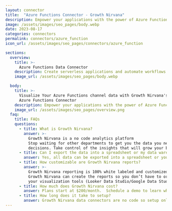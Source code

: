 ```yaml
---
layout: connector
title:  "Azure Functions Connector - Growth Nirvana"
description: Empower your applications with the power of Azure Functions. Build serverless architectures, automate workflows, and integrate with various services. Unlock scalability, flexibility, and productivity with Azure Functions.
image: /assets/images/seo_pages/body.webp
date: 2023-08-17
categories: connectors
permalink: connectors/azure_function
icon_url: /assets/images/seo_pages/connectors/azure_function

sections:
  overview:
    title: >-
      Azure Functions Data Connector
    description: Create serverless applications and automate workflows with Azure Functions. Execute your code on-demand, trigger functions based on events, and scale seamlessly. Simplify development and deployment, and focus on building the future of your applications.
    image_url: /assets/images/seo_pages/body.webp

  body:
    title: >-
      Visualize Your Azure Functions channel data with Growth Nirvana's
      Azure Functions Connector
    description: Empower your applications with the power of Azure Functions. Build serverless architectures, automate workflows, and integrate with various services. Unlock scalability, flexibility, and productivity with Azure Functions.
    image_url: /assets/images/seo_pages/overview.png
  faq:
    title: FAQs
    questions:
      - title: What is Growth Nirvana?
        answer: >-
          Growth Nirvana is a no code analytics platform 
          Stop waiting for other departments to get you the data you need to make critical business 
          decisions. Take control of the insights that will grow your business.
      - title: Can I export the data into a spreadsheet or my data warehouse?
        answer: Yes, all data can be exported into a spreadsheet or your data warehouse (Google BigQuery, AWS, Snowflake, Azure, etc)
      - title: How customizable are Growth Nirvana reports?
        answer: >-
          Growth Nirvana reporting is 100% white labeled and customized to your specifications.
          Growth Nirvana can create the reports so you don’t have to or you can connect
          your visualization tools (Looker Data Studio/Google Data Studio, Tableau, PowerBI, etc) to Growth Nirvana.
      - title: How much does Growth Nirvana cost?
        answer: Plans start at $200/month.  Schedule a demo to learn what plan is best for you.
      - title: How long does it take to setup?
        answer: Growth Nirvana data connectors are no code so setup only requires a few clicks.
---
```

